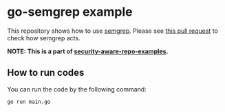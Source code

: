 # go-semgrep example

This repository shows how to use [semgrep](https://github.com/returntocorp/semgrep). Please see [this pull request](https://github.com/security-aware-repo-examples/go-semgrep/pull/1) to check how semgrep acts.

**NOTE: This is a part of [security-aware-repo-examples](https://github.com/security-aware-repo-examples/).**

## How to run codes

You can run the code by the following command:

```sh
go run main.go
```
